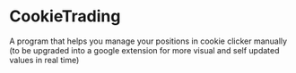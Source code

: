 # CookieTrading
A program that helps you manage your positions in cookie clicker manually (to be upgraded into a google extension for more visual and self updated values in real time)
